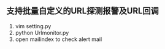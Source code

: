 ## 支持批量自定义的URL探测报警及URL回调

1. vim setting.py
2. python Urlmonitor.py
3. open mailindex to check alert mail
